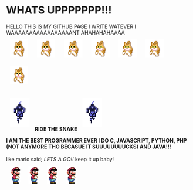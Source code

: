 # **WHATS UPPPPPPP!!!**

HELLO THIS IS MY GITHUB PAGE I WRITE WATEVER I WAAAAAAAAAAAAAAAAANT AHAHAHAHAAAA <br>
<img style="margin: 10px" src="https://github.com/diegoglzflrs/diegoglzflrs/blob/main/lilkittyorange.gif" alt="cat.gif" height="50"/> <img style="margin: 10px" src="https://github.com/diegoglzflrs/diegoglzflrs/blob/main/lilkittyorange.gif" alt="cat.gif" height="50"/> <img style="margin: 10px" src="https://github.com/diegoglzflrs/diegoglzflrs/blob/main/lilkittyorange.gif" alt="cat.gif" height="50"/> <img style="margin: 10px" src="https://github.com/diegoglzflrs/diegoglzflrs/blob/main/lilkittyorange.gif" alt="cat.gif" height="50"/> <img style="margin: 10px" src="https://github.com/diegoglzflrs/diegoglzflrs/blob/main/lilkittyorange.gif" alt="cat.gif" height="50"/> <img style="margin: 10px" src="https://github.com/diegoglzflrs/diegoglzflrs/blob/main/lilkittyorange.gif" alt="cat.gif" height="50"/> <img style="margin: 10px" src="https://github.com/diegoglzflrs/diegoglzflrs/blob/main/lilkittyorange.gif" alt="cat.gif" height="50"/> 

<img style="margin: 10px" src="https://github.com/diegoglzflrs/diegoglzflrs/blob/main/A3B5C96B1.gif?raw=true" alt="snake.gif" height="80"/> **RIDE THE SNAKE** <img style="margin: 10px" src="https://github.com/diegoglzflrs/diegoglzflrs/blob/main/A3B5C96B1.gif" alt="snake.gif" height="80"/>

**I AM THE BEST PROGRAMMER EVER I DO C, JAVASCRIPT, PYTHON, PHP (NOT ANYMORE THO BECASUE IT SUUUUUUUUCKS) AND JAVA!!!**
<br><br>
like mario said; *LETS A GO!!* keep it up baby! <br>
<img style="margin: 10px" src="https://github.com/diegoglzflrs/diegoglzflrs/blob/main/mario.gif" alt="mario.gif" height="50"/><img style="margin: 10px" src="https://github.com/diegoglzflrs/diegoglzflrs/blob/main/mario.gif" alt="mario.gif" height="50"/><img style="margin: 10px" src="https://github.com/diegoglzflrs/diegoglzflrs/blob/main/mario.gif" alt="mario.gif" height="50"/><img style="margin: 10px" src="https://github.com/diegoglzflrs/diegoglzflrs/blob/main/mario.gif" alt="mario.gif" height="50"/>
